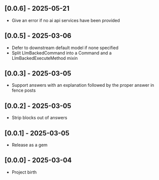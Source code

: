 ## [0.0.6] - 2025-05-21

- Give an error if no ai api services have been provided

## [0.0.5] - 2025-03-06

- Defer to downstream default model if none specified
- Split LlmBackedCommand into a Command and a LlmBackedExecuteMethod mixin

## [0.0.3] - 2025-03-05

- Support answers with an explanation followed by the proper answer in fence posts

## [0.0.2] - 2025-03-05

- Strip <think> blocks out of answers

## [0.0.1] - 2025-03-05

- Release as a gem

## [0.0.0] - 2025-03-04

- Project birth
